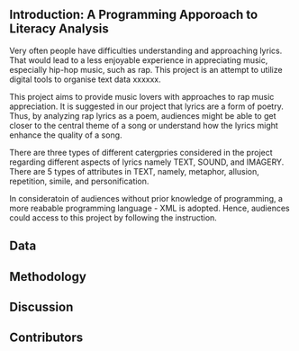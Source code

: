 ## Introduction: A Programming Apporoach to Literacy Analysis
Very often people have difficulties understanding and approaching lyrics. That would lead to a less enjoyable 
experience in appreciating music, especially hip-hop music, such as rap. This project is an attempt to utilize digital tools to 
organise text data xxxxxx. 

This project aims to provide music lovers with approaches to rap music appreciation. It is suggested in our project
that lyrics are a form of poetry. Thus, by analyzing rap lyrics as a poem, audiences might be able to get closer to
the central theme of a song or understand how the lyrics might enhance the quality of a song.

There are three types of different catergpries considered in the project regarding different aspects of lyrics namely TEXT, SOUND, and IMAGERY. There are 5 types of attributes in TEXT, namely, metaphor, allusion, repetition, simile, and personification. 



In consideratoin of audiences without prior knowledge of programming, a more reabable programming language - XML is adopted. Hence, audiences could access to this project by following the instruction.  

## Data

## Methodology

## Discussion

## Contributors
